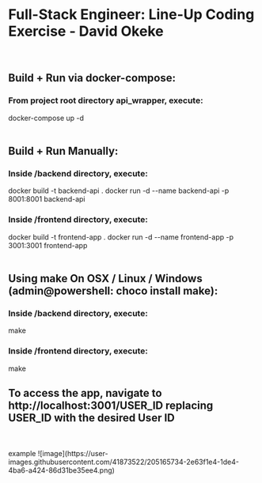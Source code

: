 # Full-Stack Engineer: Line-Up Coding Exercise - David Okeke
<br>

## Build + Run via docker-compose:

### From project root directory api_wrapper, execute:
docker-compose up -d  
<br>

## Build + Run Manually:

### Inside /backend directory, execute:
docker build -t backend-api .
docker run -d --name backend-api -p 8001:8001 backend-api

### Inside /frontend directory, execute:
docker build -t frontend-app .
docker run -d --name frontend-app -p 3001:3001 frontend-app  
<br>

## Using make On OSX / Linux / Windows (admin@powershell: choco install make):

### Inside /backend directory, execute:
make

### Inside /frontend directory, execute:
make
<br>

## To access the app, navigate to http://localhost:3001/USER_ID replacing USER_ID with the desired User ID
<br>
<br>
example
![image](https://user-images.githubusercontent.com/41873522/205165734-2e63f1e4-1de4-4ba6-a424-86d31be35ee4.png)
